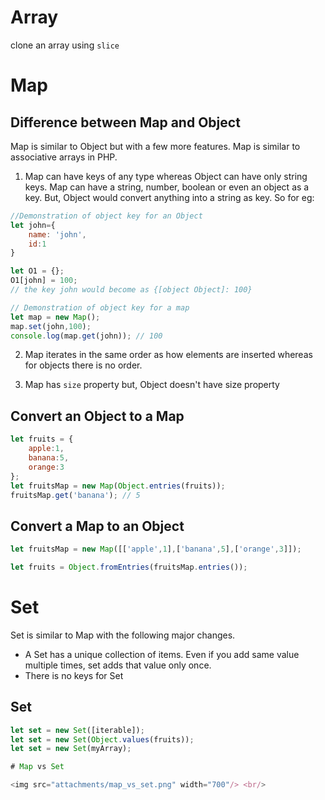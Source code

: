 # Array
clone an array using `slice`

# Map
## Difference between Map and Object
Map is similar to Object but with a few more features. Map is similar to associative arrays in PHP.

1. Map can have keys of any type whereas Object can have only string keys. 
  Map can have a string, number, boolean or even an object as a key. But, Object would convert anything into a string as key. So for eg: 
  ```javascript
  //Demonstration of object key for an Object
  let john={
      name: 'john',
      id:1
  }

  let O1 = {};
  O1[john] = 100; 
  // the key john would become as {[object Object]: 100}

  // Demonstration of object key for a map
  let map = new Map();
  map.set(john,100);
  console.log(map.get(john)); // 100
```

2. Map iterates in the same order as how elements are inserted whereas for objects there is no order.

3. Map has `size` property but, Object doesn't have size property


## Convert an Object to a Map
```javascript
let fruits = {
    apple:1,
    banana:5,
    orange:3
};
let fruitsMap = new Map(Object.entries(fruits));
fruitsMap.get('banana'); // 5
```

## Convert a Map to an Object
```javascript
let fruitsMap = new Map([['apple',1],['banana',5],['orange',3]]);

let fruits = Object.fromEntries(fruitsMap.entries());
```

# Set
Set is similar to Map with the following major changes.
- A Set has a unique collection of items. Even if you add same value multiple times, set adds that value only once.
- There is no keys for Set

## Set
```javascript
let set = new Set([iterable]);
let set = new Set(Object.values(fruits));
let set = new Set(myArray);

# Map vs Set

<img src="attachments/map_vs_set.png" width="700"/> <br/>